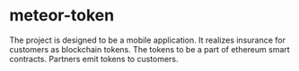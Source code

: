 # meteor-token

The project is designed to be a mobile application. It realizes insurance for customers as blockchain tokens. The tokens to be a part of ethereum smart contracts. Partners emit tokens to customers.
